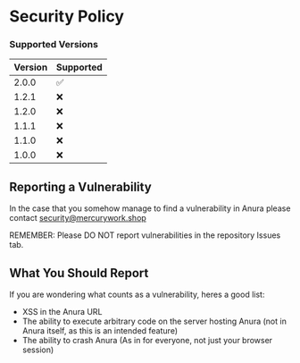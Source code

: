 # Security Policy

### Supported Versions

| Version | Supported |
| ------- | --------- |
| 2.0.0   | ✅        |
| 1.2.1   | :x:       |
| 1.2.0   | :x:       |
| 1.1.1   | :x:       |
| 1.1.0   | :x:       |
| 1.0.0   | :x:       |

## Reporting a Vulnerability

In the case that you somehow manage to find a vulnerability in Anura please contact security@mercurywork.shop

REMEMBER: Please DO NOT report vulnerabilities in the repository Issues tab.

## What You Should Report

If you are wondering what counts as a vulnerability, heres a good list:

-   XSS in the Anura URL
-   The ability to execute arbitrary code on the server hosting Anura (not in Anura itself, as this is an intended feature)
-   The ability to crash Anura (As in for everyone, not just your browser session)

